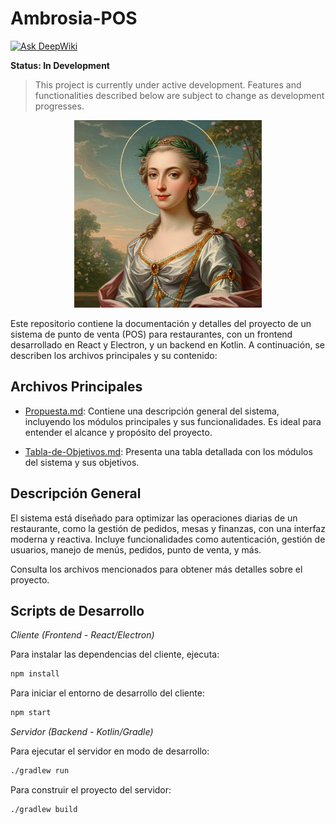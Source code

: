 # Ambrosia-POS
[![Ask DeepWiki](https://deepwiki.com/badge.svg)](https://deepwiki.com/JordyPirata/Ambrosia-POS)

**Status: In Development**

> This project is currently under active development. Features and functionalities described below are subject to change as development progresses.

<p align="center">
  <img src="imgs/Ambrosia.png" alt="Ambrosia Logo" width="300"/>
</p>

Este repositorio contiene la documentación y detalles del proyecto de un sistema de punto de venta (POS) para restaurantes, con un frontend desarrollado en React y Electron, y un backend en Kotlin. A continuación, se describen los archivos principales y su contenido:

## Archivos Principales

- [Propuesta.md](Propuesta.md): Contiene una descripción general del sistema, incluyendo los módulos principales y sus funcionalidades. Es ideal para entender el alcance y propósito del proyecto.

- [Tabla-de-Objetivos.md](Tabla-de-Objetivos.md): Presenta una tabla detallada con los módulos del sistema y sus objetivos.
## Descripción General

El sistema está diseñado para optimizar las operaciones diarias de un restaurante, como la gestión de pedidos, mesas y finanzas, con una interfaz moderna y reactiva. Incluye funcionalidades como autenticación, gestión de usuarios, manejo de menús, pedidos, punto de venta, y más.

Consulta los archivos mencionados para obtener más detalles sobre el proyecto.

## Scripts de Desarrollo

*Cliente (Frontend - React/Electron)*

Para instalar las dependencias del cliente, ejecuta:

```sh
npm install
```

Para iniciar el entorno de desarrollo del cliente:

```sh
npm start
```

*Servidor (Backend - Kotlin/Gradle)*

Para ejecutar el servidor en modo de desarrollo:

```sh
./gradlew run
```

Para construir el proyecto del servidor:

```sh
./gradlew build
```

